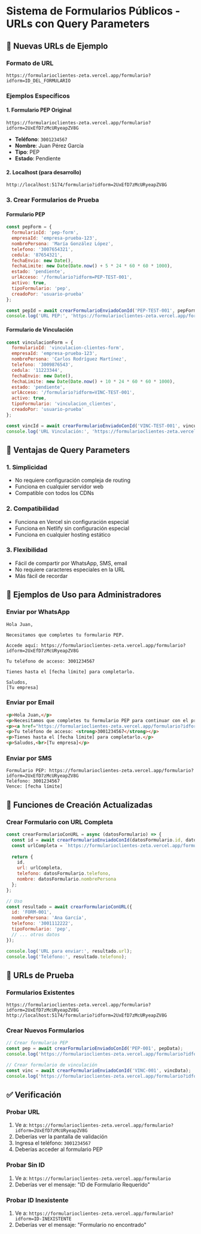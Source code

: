 # Sistema de Formularios Públicos - URLs con Query Parameters

## 🔗 Nuevas URLs de Ejemplo

### **Formato de URL**
```
https://formularioclientes-zeta.vercel.app/formulario?idform=ID_DEL_FORMULARIO
```

### **Ejemplos Específicos**

#### **1. Formulario PEP Original**
```
https://formularioclientes-zeta.vercel.app/formulario?idform=2UxEfD7zMcURyeapZV8G
```
- **Teléfono**: `3001234567`
- **Nombre**: Juan Pérez García
- **Tipo**: PEP
- **Estado**: Pendiente

#### **2. Localhost (para desarrollo)**
```
http://localhost:5174/formulario?idform=2UxEfD7zMcURyeapZV8G
```

### **3. Crear Formularios de Prueba**

#### **Formulario PEP**
```javascript
const pepForm = {
  formularioId: 'pep-form',
  empresaId: 'empresa-prueba-123',
  nombrePersona: 'María González López',
  telefono: '3007654321',
  cedula: '87654321',
  fechaEnvio: new Date(),
  fechaLimite: new Date(Date.now() + 5 * 24 * 60 * 60 * 1000),
  estado: 'pendiente',
  urlAcceso: '/formulario?idform=PEP-TEST-001',
  activo: true,
  tipoFormulario: 'pep',
  creadoPor: 'usuario-prueba'
};

const pepId = await crearFormularioEnviadoConId('PEP-TEST-001', pepForm);
console.log('URL PEP:', 'https://formularioclientes-zeta.vercel.app/formulario?idform=' + pepId);
```

#### **Formulario de Vinculación**
```javascript
const vinculacionForm = {
  formularioId: 'vinculacion-clientes-form',
  empresaId: 'empresa-prueba-123',
  nombrePersona: 'Carlos Rodríguez Martínez',
  telefono: '3009876543',
  cedula: '11223344',
  fechaEnvio: new Date(),
  fechaLimite: new Date(Date.now() + 10 * 24 * 60 * 60 * 1000),
  estado: 'pendiente',
  urlAcceso: '/formulario?idform=VINC-TEST-001',
  activo: true,
  tipoFormulario: 'vinculacion_clientes',
  creadoPor: 'usuario-prueba'
};

const vincId = await crearFormularioEnviadoConId('VINC-TEST-001', vinculacionForm);
console.log('URL Vinculación:', 'https://formularioclientes-zeta.vercel.app/formulario?idform=' + vincId);
```

## 🎯 Ventajas de Query Parameters

### **1. Simplicidad**
- No requiere configuración compleja de routing
- Funciona en cualquier servidor web
- Compatible con todos los CDNs

### **2. Compatibilidad**
- Funciona en Vercel sin configuración especial
- Funciona en Netlify sin configuración especial
- Funciona en cualquier hosting estático

### **3. Flexibilidad**
- Fácil de compartir por WhatsApp, SMS, email
- No requiere caracteres especiales en la URL
- Más fácil de recordar

## 📱 Ejemplos de Uso para Administradores

### **Enviar por WhatsApp**
```
Hola Juan,

Necesitamos que completes tu formulario PEP.

Accede aquí: https://formularioclientes-zeta.vercel.app/formulario?idform=2UxEfD7zMcURyeapZV8G

Tu teléfono de acceso: 3001234567

Tienes hasta el [fecha límite] para completarlo.

Saludos,
[Tu empresa]
```

### **Enviar por Email**
```html
<p>Hola Juan,</p>
<p>Necesitamos que completes tu formulario PEP para continuar con el proceso.</p>
<p><a href="https://formularioclientes-zeta.vercel.app/formulario?idform=2UxEfD7zMcURyeapZV8G">Acceder al Formulario</a></p>
<p>Tu teléfono de acceso: <strong>3001234567</strong></p>
<p>Tienes hasta el [fecha límite] para completarlo.</p>
<p>Saludos,<br>[Tu empresa]</p>
```

### **Enviar por SMS**
```
Formulario PEP: https://formularioclientes-zeta.vercel.app/formulario?idform=2UxEfD7zMcURyeapZV8G
Teléfono: 3001234567
Vence: [fecha límite]
```

## 🔧 Funciones de Creación Actualizadas

### **Crear Formulario con URL Completa**
```javascript
const crearFormularioConURL = async (datosFormulario) => {
  const id = await crearFormularioEnviadoConId(datosFormulario.id, datosFormulario);
  const urlCompleta = `https://formularioclientes-zeta.vercel.app/formulario?idform=${id}`;
  
  return {
    id,
    url: urlCompleta,
    telefono: datosFormulario.telefono,
    nombre: datosFormulario.nombrePersona
  };
};

// Uso
const resultado = await crearFormularioConURL({
  id: 'FORM-001',
  nombrePersona: 'Ana García',
  telefono: '3001112222',
  tipoFormulario: 'pep',
  // ... otros datos
});

console.log('URL para enviar:', resultado.url);
console.log('Teléfono:', resultado.telefono);
```

## 🧪 URLs de Prueba

### **Formularios Existentes**
```
https://formularioclientes-zeta.vercel.app/formulario?idform=2UxEfD7zMcURyeapZV8G
http://localhost:5174/formulario?idform=2UxEfD7zMcURyeapZV8G
```

### **Crear Nuevos Formularios**
```javascript
// Crear formulario PEP
const pep = await crearFormularioEnviadoConId('PEP-001', pepData);
console.log('https://formularioclientes-zeta.vercel.app/formulario?idform=' + pep);

// Crear formulario de vinculación
const vinc = await crearFormularioEnviadoConId('VINC-001', vincData);
console.log('https://formularioclientes-zeta.vercel.app/formulario?idform=' + vinc);
```

## ✅ Verificación

### **Probar URL**
1. Ve a: `https://formularioclientes-zeta.vercel.app/formulario?idform=2UxEfD7zMcURyeapZV8G`
2. Deberías ver la pantalla de validación
3. Ingresa el teléfono: `3001234567`
4. Deberías acceder al formulario PEP

### **Probar Sin ID**
1. Ve a: `https://formularioclientes-zeta.vercel.app/formulario`
2. Deberías ver el mensaje: "ID de Formulario Requerido"

### **Probar ID Inexistente**
1. Ve a: `https://formularioclientes-zeta.vercel.app/formulario?idform=ID-INEXISTENTE`
2. Deberías ver el mensaje: "Formulario no encontrado"
